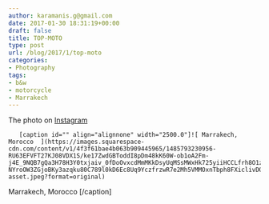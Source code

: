 ```yaml
---
author: karamanis.g@gmail.com
date: 2017-01-30 18:31:19+00:00
draft: false
title: TOP-MOTO
type: post
url: /blog/2017/1/top-moto
categories:
- Photography
tags:
- b&w
- motorcycle
- Marrakech
---
```


The photo on [Instagram](https://instagram.com/p/BP5gwlwgS4o/)


  
       [caption id="" align="alignnone" width="2500.0"]![ Marrakech, Morocco  ](https://images.squarespace-cdn.com/content/v1/4f3f61bae4b063b909445965/1485793230956-RU63EFVFT27KJ08VDX1S/ke17ZwdGBToddI8pDm48kK60W-ob1oA2Fm-j4E_9NQB7gQa3H78H3Y0txjaiv_0fDoOvxcdMmMKkDsyUqMSsMWxHk725yiiHCCLfrh8O1z4YTzHvnKhyp6Da-NYroOW3ZGjoBKy3azqku80C789l0kD6Ec8Uq9YczfrzwR7e2Mh5VMMOxnTbph8FXiclivDQnof69TlCeE0rAhj6HUpXkw/image-asset.jpeg?format=original)
 Marrakech, Morocco [/caption]
